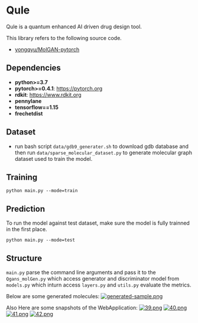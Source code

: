 # Qule
Qule is a quantum enhanced AI driven drug design tool. 

This library refers to the following source code.
* [yongqyu/MolGAN-pytorch](https://github.com/yongqyu/MolGAN-pytorch)


## Dependencies

* **python>=3.7**
* **pytorch>=0.4.1**: https://pytorch.org
* **rdkit**: https://www.rdkit.org
* **pennylane**
* **tensorflow==1.15**
* **frechetdist**

## Dataset
* run bash script `data/gdb9_generater.sh` to download gdb database and then run `data/sparse_molecular_dataset.py` to generate molecular graph dataset used to train the model.

## Training
```
python main.py --mode=train

```

## Prediction
To run the model against test dataset, make sure the model is fully trainned in the first place.
```
python main.py --mode=test
```
## Structure
`main.py` parse the command line arguments and pass it to the `Qgans_molGen.py` which access generator and discriminator model from `models.py` which inturn access `layers.py` and `utils.py` evaluate the metrics.  

Below are some generated molecules:
[![generated-sample.png](https://i.postimg.cc/RVKvm6B2/generated-sample.png)](https://postimg.cc/F7rMgK1x)

Also Here are some snapshots of the WebApplication:
[![39.png](https://i.postimg.cc/j2cMb4MR/39.png)](https://postimg.cc/p59fQzNS)
[![40.png](https://i.postimg.cc/tg6DTjBS/40.png)](https://postimg.cc/Z9T671tp)
[![41.png](https://i.postimg.cc/1tcHGKhD/41.png)](https://postimg.cc/jw2PKPjj)
[![42.png](https://i.postimg.cc/NFsxprBS/42.png)](https://postimg.cc/9RkTf04Y)



